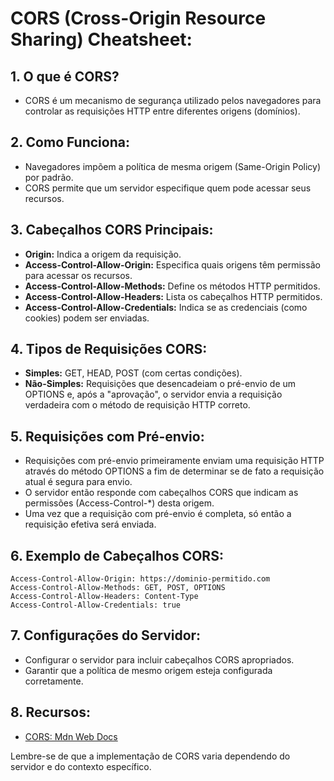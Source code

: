 # **CORS (Cross-Origin Resource Sharing) Cheatsheet:**

## **1. O que é CORS?**
   - CORS é um mecanismo de segurança utilizado pelos navegadores para controlar as requisições HTTP entre diferentes origens (domínios).

## **2. Como Funciona:**
   - Navegadores impõem a política de mesma origem (Same-Origin Policy) por padrão.
   - CORS permite que um servidor especifique quem pode acessar seus recursos.

## **3. Cabeçalhos CORS Principais:**
   - **Origin:** Indica a origem da requisição.
   - **Access-Control-Allow-Origin:** Especifica quais origens têm permissão para acessar os recursos.
   - **Access-Control-Allow-Methods:** Define os métodos HTTP permitidos.
   - **Access-Control-Allow-Headers:** Lista os cabeçalhos HTTP permitidos.
   - **Access-Control-Allow-Credentials:** Indica se as credenciais (como cookies) podem ser enviadas.

## **4. Tipos de Requisições CORS:**
   - **Simples:** GET, HEAD, POST (com certas condições).
   - **Não-Simples:** Requisições que desencadeiam o pré-envio de um OPTIONS e, após a "aprovação", o servidor envia a requisição verdadeira com o método de requisição HTTP correto.

## **5. Requisições com Pré-envio:**
   - Requisições com pré-envio primeiramente enviam uma requisição HTTP através do método OPTIONS a fim de determinar se de fato a requisição atual é segura para envio.
   - O servidor então responde com cabeçalhos CORS que indicam as permissões (Access-Control-*) desta origem.
   - Uma vez que a requisição com pré-envio é completa, só então a requisição efetiva será enviada.

## **6. Exemplo de Cabeçalhos CORS:**
   ```http
   Access-Control-Allow-Origin: https://dominio-permitido.com
   Access-Control-Allow-Methods: GET, POST, OPTIONS
   Access-Control-Allow-Headers: Content-Type
   Access-Control-Allow-Credentials: true
   ```

## **7. Configurações do Servidor:**
   - Configurar o servidor para incluir cabeçalhos CORS apropriados.
   - Garantir que a política de mesmo origem esteja configurada corretamente.

## **8. Recursos:**
   - [CORS: Mdn Web Docs](https://developer.mozilla.org/pt-BR/docs/Web/HTTP/CORS)

Lembre-se de que a implementação de CORS varia dependendo do servidor e do contexto específico.